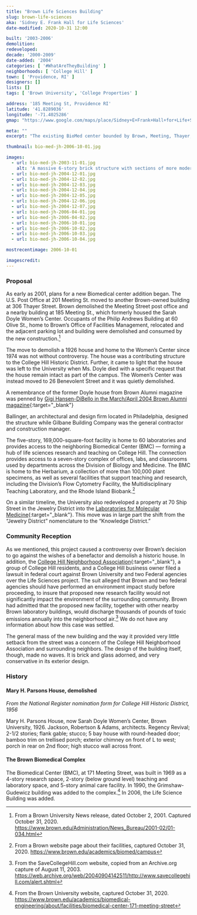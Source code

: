 ```yaml
---
title: "Brown Life Sciences Building"
slug: brown-life-sciences
aka: 'Sidney E. Frank Hall for Life Sciences'
date-modified: 2020-10-31 12:00

built: '2003-2006'
demolition:
redeveloped:
decade: '2000-2009'
date-added: '2004'
categories: [ '#WhatAreTheyBuilding' ]
neighborhoods: [ 'College Hill' ]
town: [ 'Providence, RI' ]
designers: []
lists: []
tags: [ 'Brown University', 'College Properties' ]

address: '185 Meeting St, Providence RI'
latitude: '41.8289036'
longitude: '-71.4025286'
gmap: "https://www.google.com/maps/place/Sidney+E+Frank+Hall+for+Life+Sciences/@41.8289036,-71.4025286,15z/data=!4m5!3m4!1s0x0:0x66a9b123f315dfd1!8m2!3d41.8289036!4d-71.4025286"

meta: ""
excerpt: "The existing BioMed center bounded by Brown, Meeting, Thayer, and Olive Streets got a $95m addition for a new Biomedical Research center"

thumbnail: bio-med-jh-2006-10-01.jpg

images:
  - url: bio-med-jh-2003-11-01.jpg
    alt: 'A massive 6-story brick structure with sections of more modern glass puncturing its heavy mass. The building wraps around and connects to older structures around it and features a ground-level walkway thrugh the center of it connecting it to the main campus green.'
  - url: bio-med-jh-2004-12-01.jpg
  - url: bio-med-jh-2004-12-02.jpg
  - url: bio-med-jh-2004-12-03.jpg
  - url: bio-med-jh-2004-12-04.jpg
  - url: bio-med-jh-2004-12-05.jpg
  - url: bio-med-jh-2004-12-06.jpg
  - url: bio-med-jh-2004-12-07.jpg
  - url: bio-med-jh-2006-04-01.jpg
  - url: bio-med-jh-2006-04-02.jpg
  - url: bio-med-jh-2006-10-01.jpg
  - url: bio-med-jh-2006-10-02.jpg
  - url: bio-med-jh-2006-10-03.jpg
  - url: bio-med-jh-2006-10-04.jpg

mostrecentimage: 2006-10-01

imagescredit:
---
```


### Proposal

As early as 2001, plans for a new Biomedical center addition began. The U.S. Post Office at 201 Meeting St. moved to another Brown-owned building at 306 Thayer Street. Brown demolished the Meeting Street post office and a nearby building at 185 Meeting St., which formerly housed the Sarah Doyle Women’s Center. Occupants of the Philip Andrews Building at 60 Olive St., home to Brown’s Office of Facilities Management, relocated and the adjacent parking lot and building were demolished and consumed by the new construction.[^1] 

[^1]: From a Brown University News release, dated October 2, 2001. Captured October 31, 2020. https://www.brown.edu/Administration/News_Bureau/2001-02/01-034.html

The move to demolish a 1926 house and home to the Women’s Center since 1974 was not without controversy. The house was a contributing structure to the College Hill Historic District. Further, it came to light that the house was left to the University when Ms. Doyle died with a specific request that the house remain intact as part of the campus. The Women’s Center was instead moved to 26 Benevolent Street and it was quietly demolished. 

A remembrance of the former Doyle house from Brown Alumni magazine was penned by [Gigi Hansen-DiBello in the March/April 2004 Brown Alumni magazine](//www.brownalumnimagazine.com/articles/2007-06-15/good-bye-to-all-that){:target="_blank"}

Ballinger, an architectural and design firm located in Philadelphia, designed the structure while Gilbane Building Company was the general contractor and construction manager.

The five-story, 169,000-square-foot facility is home to 60 laboratories and provides access to the neighboring Biomedical Center (BMC) — forming a hub of life sciences research and teaching on College Hill. The connection provides access to a seven-story complex of offices, labs, and classrooms used by departments across the Division of Biology and Medicine. The BMC is home to the Herbarium, a collection of more than 100,000 plant specimens, as well as several facilities that support teaching and research, including the Division’s Flow Cytometry Facility, the Multidisciplinary Teaching Laboratory, and the Rhode Island Biobank.[^2]

[^2]: From a Brown website page about their facilities, captured October 31, 2020. https://www.brown.edu/academics/biomed/campus

On a similar timeline, the University also redeveloped a property at 70 Ship Street in the Jewelry District into the [Laboratories for Molecular Medicine](//www.brown.edu/academics/biomedical-engineering/about/facilities/laboratories-molecular-medicine-70-ship-street){:target="_blank"}. This move was in large part the shift from the “Jewelry District” nomenclature to the “Knowledge District.”


### Community Reception

As we mentioned, this project caused a controversy over Brown’s decision to go against the wishes of a benefactor and demolish a historic house. In addition, the [College Hill Neighborhood Association](//www.chnaprovidence.org){:target="_blank"}, a group of College Hill residents, and a College Hill business owner filed a lawsuit in federal court against Brown University and two Federal agencies over the Life Sciences project. The suit alleged that Brown and two federal agencies should have performed an environment impact study before proceeding, to insure that proposed new research facility would not significantly impact the environment of the surrounding community. Brown had admitted that the proposed new facility, together with other nearby Brown laboratory buildings, would discharge thousands of pounds of toxic emissions annually into the neighborhood air.[^3] We do not have any information about how this case was settled.

[^3]: From the SaveCollegeHill.com website, copied from an Archive.org capture of August 11, 2003. https://web.archive.org/web/20040904142511/http://www.savecollegehill.com/alert.shtml

The general mass of the new building and the way it provided very little setback from the street was a concern of the College Hill Neighborhood Association and surrounding neighbors. The design of the building itself, though, made no waves. It is brick and glass adorned, and very conservative in its exterior design. 


### History

#### Mary H. Parsons House, demolished

_From the National Register nomination form for College Hill Historic District, 1956_

Mary H. Parsons House, now Sarah Doyle Women’s Center, Brown University, 1926. Jackson, Robertson & Adams, architects. Regency Revival; 2-1/2 stories; flank gable; stucco; 5 bay house with round-headed door; bamboo trim on trellised porch; exterior chimney on front of L to west; porch in rear on 2nd floor; high stucco wall across front.

#### The Brown Biomedical Complex

The Biomedical Center (BMC), at 171 Meeting Street, was built in 1969 as a 4-story research space, 2-story (below ground level) teaching and laboratory space, and 5-story animal care facility. In 1990, the Grimshaw-Gudewicz building was added to the complex.[^4] In 2006, the Life Science Building was added. 

[^4]: From the Brown University website, captured October 31, 2020. https://www.brown.edu/academics/biomedical-engineering/about/facilities/biomedical-center-171-meeting-street
